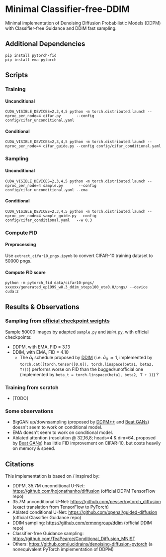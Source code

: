 # Minimal Classifier-free-DDIM
Minimal implementation of Denoising Diffusion Probabilistic Models (DDPM) with Classifier-free Guidance and DDIM fast sampling.

## Additional Dependencies
```
pip install pytorch-fid
pip install ema-pytorch
```

## Scripts

### Training
#### Unconditional
`CUDA_VISIBLE_DEVICES=2,3,4,5 python -m torch.distributed.launch --nproc_per_node=4 cifar.py       --config config/cifar_unconditional.yaml`
#### Conditional
`CUDA_VISIBLE_DEVICES=2,3,4,5 python -m torch.distributed.launch --nproc_per_node=4 cifar_guide.py --config config/cifar_conditional.yaml`

### Sampling
#### Unconditional
`CUDA_VISIBLE_DEVICES=2,3,4,5 python -m torch.distributed.launch --nproc_per_node=4 sample.py       --config config/cifar_unconditional.yaml --ema`
#### Conditional
`CUDA_VISIBLE_DEVICES=2,3,4,5 python -m torch.distributed.launch --nproc_per_node=4 sample_guide.py --config config/cifar_conditional.yaml   --w 0.3`

### Compute FID
#### Preprocessing
Use `extract_cifar10_pngs.ipynb` to convert CIFAR-10 training dataset to 50000 pngs.
#### Compute FID score
`python -m pytorch_fid data/cifar10-pngs/ xxxxxx/generated_ep1999_w0.3_ddim_steps100_eta0.0/pngs/ --device cuda:2`

## Results & Observations
### Sampling from [official checkpoint weights](https://github.com/pesser/pytorch_diffusion)
Sample 50000 images by adapted `sample.py` and `DDPM.py`, with official checkpoints:
- DDPM, with EMA, FID = 3.13
- DDIM, with EMA, FID = 4.10
    - The $\bar\alpha_t$ schedule proposed by [DDIM](https://arxiv.org/pdf/2010.02502.pdf) (i.e. $\bar\alpha_0 := 1$, implemented by `torch.cat([torch.tensor([0.0]), torch.linspace(beta1, beta2, T)])`) performs worse on FID than the bugged/unofficial one (implemented by `beta_t = torch.linspace(beta1, beta2, T + 1)`) ?
### Training from scratch
- [TODO]

### Some observations
- BigGAN up/downsampling (proposed by [DDPM++](https://openreview.net/pdf?id=PxTIG12RRHS) and [Beat GANs](https://papers.nips.cc/paper/2021/file/49ad23d1ec9fa4bd8d77d02681df5cfa-Paper.pdf)) doesn't seem to work on conditional model.
- EMA doesn't seem to work on conditional model.
- Ablated attention (resolution @ 32,16,8; heads=4 & dim=64, proposed by [Beat GANs](https://papers.nips.cc/paper/2021/file/49ad23d1ec9fa4bd8d77d02681df5cfa-Paper.pdf)) has little FID improvement on CIFAR-10, but costs heavily on memory & speed.

## Citations
This implementation is based on / inspired by:
- DDPM, 35.7M unconditional U-Net: https://github.com/hojonathanho/diffusion (official DDPM TensorFlow repo)
- 35.7M unconditional U-Net: https://github.com/pesser/pytorch_diffusion (exact translation from TensorFlow to PyTorch)
- Ablated conditional U-Net: https://github.com/openai/guided-diffusion (official Classifier Guidance repo)
- DDIM sampling: https://github.com/ermongroup/ddim (official DDIM repo)
- Classifier-free Guidance sampling: https://github.com/TeaPearce/Conditional_Diffusion_MNIST
- Others: https://github.com/lucidrains/denoising-diffusion-pytorch (a nonequivalent PyTorch implementation of DDPM)